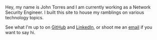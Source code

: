Hey, my name is John Torres and I am currently working as a Network Security Engineer. I built this site to house my ramblings on various technology topics.

See what I'm up to on [GitHub](https://github.com/johnjtorres) and [LinkedIn](https://linkedin.com/in/johnjamestorres), or shoot me an [email](mailto:john@johntorres.me) if you want to say hi.
